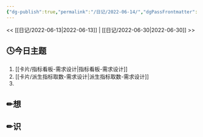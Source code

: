 ```yaml
---
{"dg-publish":true,"permalink":"/日记/2022-06-14/","dgPassFrontmatter":true}
---
```


<< [[日记/2022-06-13\|2022-06-13]] | [[日记/2022-06-30\|2022-06-30]] >>
## 🕓今日主题
1. [[卡片/指标看板-需求设计\|指标看板-需求设计]]
2. [[卡片/派生指标取数-需求设计\|派生指标取数-需求设计]]
3. 

## ✏想

## ✏识